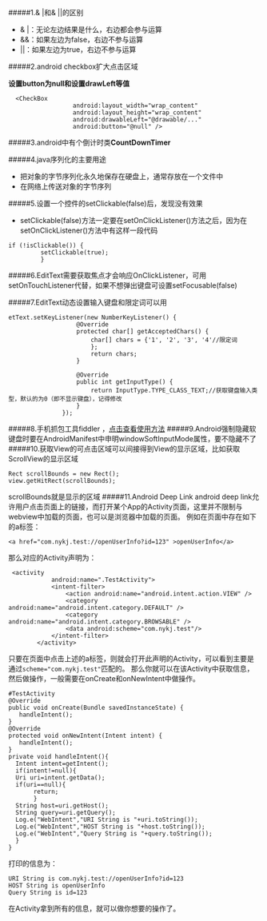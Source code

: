 #####1.& |和& ||的区别
 * & |：无论左边结果是什么，右边都会参与运算
 * &&：如果左边为false，右边不参与运算
 * ||：如果左边为true，右边不参与运算

#####2.android checkbox扩大点击区域

  **设置button为null和设置drawLeft等值**
  ```
    <CheckBox
                    android:layout_width="wrap_content"
                    android:layout_height="wrap_content"
                    android:drawableLeft="@drawable/..."
                    android:button="@null" />
   ```

#####3.android中有个倒计时类**CountDownTimer**

#####4.java序列化的主要用途

* 把对象的字节序列化永久地保存在硬盘上，通常存放在一个文件中
* 在网络上传送对象的字节序列

#####5.设置一个控件的setClickable(false)后，发现没有效果
  * setClickable(false)方法一定要在setOnClickListener()方法之后，因为在setOnClickListener()方法中有这样一段代码
  
  ```
  if (!isClickable()) {  
           setClickable(true);
           } 
  ```
  
#####6.EditText需要获取焦点才会响应OnClickListener，可用setOnTouchListener代替，如果不想弹出键盘可设置setFocusable(false)

#####7.EditText动态设置输入键盘和限定词可以用
 ```
 etText.setKeyListener(new NumberKeyListener() {
                    @Override
                    protected char[] getAcceptedChars() {
                        char[] chars = {'1', '2', '3', '4'//限定词
                        };
                        return chars;
                    }

                    @Override
                    public int getInputType() {
                        return InputType.TYPE_CLASS_TEXT;//获取键盘输入类型，默认的为0（即不显示键盘），记得修改
                    }
                });
 ```
#####8.手机抓包工具fiddler ，[点击查看使用方法](http://blog.csdn.net/zshq280017423/article/details/8928616)
#####9.Android强制隐藏软键盘时要在AndroidManifest中申明windowSoftInputMode属性，要不隐藏不了
#####10.获取View的可点击区域可以间接得到View的显示区域，比如获取ScrollView的显示区域
```
Rect scrollBounds = new Rect();
view.getHitRect(scrollBounds);
```
scrollBounds就是显示的区域
#####11.Android Deep Link
android deep link允许用户点击页面上的链接，而打开某个App的Activity页面，这里并不限制与webview中加载的页面，也可以是浏览器中加载的页面。
例如在页面中存在如下的a标签：
```
<a href="com.nykj.test://openUserInfo?id=123" >openUserInfo</a>
```
那么对应的Activity声明为：
```
 <activity
            android:name=".TestActivity">
            <intent-filter>
                <action android:name="android.intent.action.VIEW" />
                <category android:name="android.intent.category.DEFAULT" />
                <category android:name="android.intent.category.BROWSABLE" />
                <data android:scheme="com.nykj.test"/>
            </intent-filter>
        </activity>
```
只要在页面中点击上述的a标签，则就会打开此声明的Activity，可以看到主要是通过```scheme="com.nykj.test"```匹配的。
那么你就可以在该Activity中获取信息，然后做操作，一般需要在onCreate和onNewIntent中做操作。
```
#TestActivity
@Override
public void onCreate(Bundle savedInstanceState) {
   handleIntent();
}
@Override
protected void onNewIntent(Intent intent) {
   handleIntent();
}
private void handleIntent(){
  Intent intent=getIntent();
  if(intent!=null){
  Uri uri=intent.getData();
  if(uri==null){
       return;
       }
  String host=uri.getHost();
  String query=uri.getQuery();
  Log.e("WebIntent","URI String is "+uri.toString());
  Log.e("WebIntent","HOST String is "+host.toString());
  Log.e("WebIntent","Query String is "+query.toString());
  }
}
```
打印的信息为：
```
URI String is com.nykj.test://openUserInfo?id=123
HOST String is openUserInfo
Query String is id=123
```
在Activity拿到所有的信息，就可以做你想要的操作了。